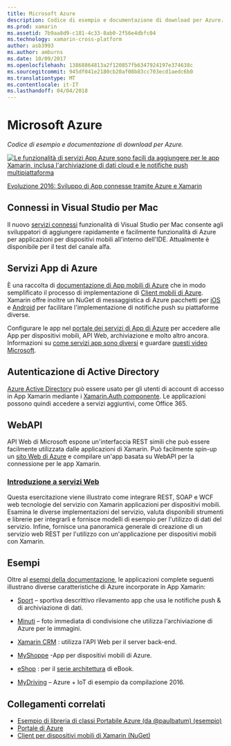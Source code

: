 ```yaml
---
title: Microsoft Azure
description: Codice di esempio e documentazione di download per Azure.
ms.prod: xamarin
ms.assetid: 7b9aa8d9-c181-4c33-8ab0-2f56e4dbfc04
ms.technology: xamarin-cross-platform
author: asb3993
ms.author: amburns
ms.date: 10/09/2017
ms.openlocfilehash: 13868864813a2f120857fb6347924197e374638c
ms.sourcegitcommit: 945df041e2180cb20af08b83cc703ecd1aedc6b0
ms.translationtype: MT
ms.contentlocale: it-IT
ms.lasthandoff: 04/04/2018
---
```

# <a name="microsoft-azure"></a>Microsoft Azure

_Codice di esempio e documentazione di download per Azure._

[ ![](images/evolve-mikej-azure-sml.png "Le funzionalità di servizi App Azure sono facili da aggiungere per le app Xamarin, inclusa l'archiviazione di dati cloud e le notifiche push multipiattaforma")](https://evolve.xamarin.com/session/56ec886fde91c6253c277bc6)

[Evoluzione 2016: Sviluppo di App connesse tramite Azure e Xamarin](https://evolve.xamarin.com/session/56ec886fde91c6253c277bc6)

## <a name="connected-services-in-visual-studio-for-mac"></a>Connessi in Visual Studio per Mac

Il nuovo [servizi connessi](connected-services.md) funzionalità di Visual Studio per Mac consente agli sviluppatori di aggiungere rapidamente e facilmente funzionalità di Azure per applicazioni per dispositivi mobili all'interno dell'IDE. Attualmente è disponibile per il test del canale alfa.


## <a name="azure-app-services"></a>Servizi App di Azure

È una raccolta di [documentazione di App mobili di Azure](~/cross-platform/data-cloud/mobile-apps.md) che in modo semplificato il processo di implementazione di [Client mobili di Azure](https://www.nuget.org/packages/Microsoft.Azure.Mobile.Client/).
Xamarin offre inoltre un NuGet di messaggistica di Azure pacchetti per [iOS](https://www.nuget.org/packages/Xamarin.Azure.NotificationHubs.iOS/) e [Android](https://www.nuget.org/packages/Xamarin.Azure.NotificationHubs.Android/) per facilitare l'implementazione di notifiche push su piattaforme diverse.

Configurare le app nel [portale dei servizi di App di Azure](https://portal.azure.com/) per accedere alle App per dispositivi mobili, API Web, archiviazione e molto altro ancora. Informazioni su [come servizi app sono diversi](http://azure.microsoft.com/en-us/updates/whats-new-with-azure-app-service/) e guardare [questi video Microsoft](http://azure.microsoft.com/en-us/campaigns/azure-march-announcement/).

## <a name="active-directory-authentication"></a>Autenticazione di Active Directory

[Azure Active Directory](~/cross-platform/data-cloud/active-directory/index.md) può essere usato per gli utenti di account di accesso in App Xamarin mediante i [Xamarin.Auth componente](https://www.nuget.org/packages/Xamarin.Auth/).
Le applicazioni possono quindi accedere a servizi aggiuntivi, come Office 365.

## <a name="webapi"></a>WebAPI

API Web di Microsoft espone un'interfaccia REST simili che può essere facilmente utilizzata dalle applicazioni di Xamarin.
Può facilmente spin-up un [sito Web di Azure](https://trywebsites.azurewebsites.net/) e compilare un'app basata su WebAPI per la connessione per le app Xamarin.


###  <a name="introduction-to-web-servicescross-platformdata-cloudweb-servicesindexmd"></a>[Introduzione a servizi Web](~/cross-platform/data-cloud/web-services/index.md)

Questa esercitazione viene illustrato come integrare REST, SOAP e WCF web tecnologie del servizio con Xamarin applicazioni per dispositivi mobili. Esamina le diverse implementazioni del servizio, valuta disponibili strumenti e librerie per integrarli e fornisce modelli di esempio per l'utilizzo di dati del servizio. Infine, fornisce una panoramica generale di creazione di un servizio web REST per l'utilizzo con un'applicazione per dispositivi mobili con Xamarin.

## <a name="samples"></a>Esempi

Oltre al [esempi della documentazione](https://github.com/xamarin/mobile-samples/tree/master/Azure), le applicazioni complete seguenti illustrano diverse caratteristiche di Azure incorporate in App Xamarin:

- [Sport](https://github.com/xamarin/Sport) – sportiva descrittivo rilevamento app che usa le notifiche push & di archiviazione di dati.
- [Minuti](https://github.com/pierceboggan/Moments) – foto immediata di condivisione che utilizza l'archiviazione di Azure per le immagini.
- [Xamarin CRM](https://github.com/xamarin/app-crm) : utilizza l'API Web per il server back-end.
- [MyShoppe](https://github.com/jamesmontemagno/MyShoppe) -App per dispositivi mobili di Azure.

- [eShop](https://github.com/dotnet-architecture/eShopOnContainers) : per il [serie architettura](https://www.microsoft.com/net/learn/architecture) di eBook.
- [MyDriving](https://azure.microsoft.com/en-us/campaigns/mydriving/) – Azure + IoT di esempio da compilazione 2016.


## <a name="related-links"></a>Collegamenti correlati

- [Esempio di libreria di classi Portabile Azure (da @paulbatum) (esempio)](https://github.com/paulbatum/mobile-services-xamarin-pcl)
- [Portale di Azure](http://azure.microsoft.com/)
- [Client per dispositivi mobili di Xamarin (NuGet)](https://www.nuget.org/packages/Microsoft.Azure.Mobile.Client/)
